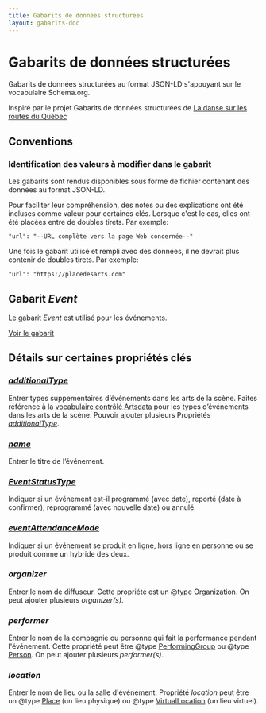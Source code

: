 ```yaml
---
title: Gabarits de données structurées
layout: gabarits-doc
---
```



Gabarits de données structurées
=========================

Gabarits de données structurées au format JSON-LD s'appuyant sur le vocabulaire Schema.org.

Inspiré par le projet Gabarits de données structurées de [La danse sur les routes du Québec](https://github.com/a10s-ca/ladsr-ds/blob/main/README.md)

## Conventions

### Identification des valeurs à modifier dans le gabarit

Les gabarits sont rendus disponibles sous forme de fichier contenant des données au format JSON-LD.

Pour faciliter leur compréhension, des notes ou des explications ont été incluses comme valeur pour certaines clés. Lorsque c'est le cas, elles ont été placées entre de doubles tirets. Par exemple:

```
"url": "--URL complète vers la page Web concernée--"
```

Une fois le gabarit utilisé et rempli avec des données, il ne devrait plus contenir de doubles tirets. Par exemple:

```
"url": "https://placedesarts.com"
```

## Gabarit _Event_

Le gabarit _Event_ est utilisé pour les événements.

[Voir le gabarit](https://github.com/culturecreates/artsdata-data-model/blob/master/_gabarits-jsonld/Event/event.jsonld)

## Détails sur certaines propriétés clés

### [_additionalType_](https://schema.org/additionalType)
Entrer types suppementaires d’événements dans les arts de la scène. Faites référence à la [vocabulaire contrôlé Artsdata](http://kg.artsdata.ca/ontology/ArtsdataEventCategories) pour les types d’événements dans les arts de la scène. Pouvoir ajouter plusieurs Propriétés [_additionalType_](https://schema.org/additionalType).

### [_name_](https://schema.org/name)
Entrer le titre de l’événement.

### [_EventStatusType_](https://schema.org/EventStatusType)
Indiquer si un événement est-il programmé (avec date), reporté (date à confirmer), reprogrammé (avec nouvelle date) ou annulé.

### [_eventAttendanceMode_](https://schema.org/eventAttendanceMode)
Indiquer si un événement se produit en ligne, hors ligne en personne ou se produit comme un hybride des deux.

### _organizer_
Entrer le nom de diffuseur. Cette propriété est un @type [Organization](https://schema.org/Organization).  On peut ajouter plusieurs _organizer(s)_.

### _performer_
Entrer le nom de la compagnie ou personne qui fait la performance pendant l'événement.  Cette propriété peut être @type [PerformingGroup](https://schema.org/PerformingGroup) ou @type [Person](https://schema.org/Person). On peut ajouter plusieurs _performer(s)_. 

### _location_
Entrer le nom de lieu ou la salle d'événement. Propriété _location_ peut être un @type [Place](https://schema.org/Place) (un lieu physique) ou @type [VirtualLocation](https://schema.org/VirtualLocation) (un lieu virtuel).






